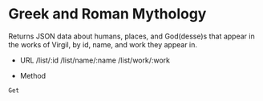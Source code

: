# Greek and Roman Mythology
Returns JSON data about humans, places, and God(desse)s that appear in the works of Virgil, by id, name, and work they appear in.

* URL
/list/:id
/list/name/:name
/list/work/:work

* Method
```
Get
```
